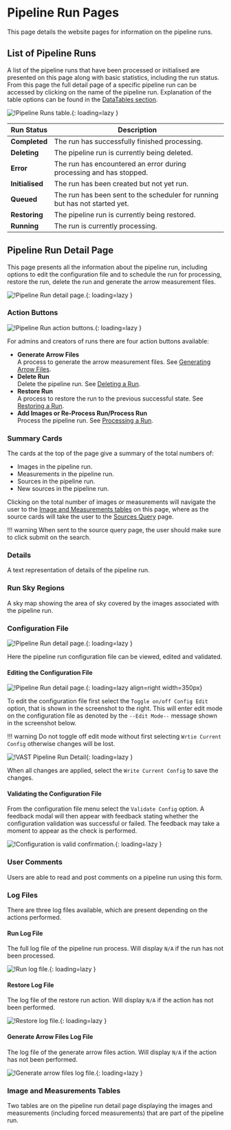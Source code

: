 # Pipeline Run Pages

This page details the website pages for information on the pipeline runs.

## List of Pipeline Runs

A list of the pipeline runs that have been processed or initialised are presented on this page along with basic statistics, including the run status.
From this page the full detail page of a specific pipeline run can be accessed by clicking on the name of the pipeline run. 
Explanation of the table options can be found in the [DataTables section](datatables.md).

![!Pipeline Runs table.](../img/pipeline-runs.png){: loading=lazy }

| **Run Status**   | **Description**                                                                  |
| ---------------- | -------------------------------------------------------------------------------- | 
| **Completed**    | The run has successfully finished processing.                                    |
| **Deleting**     | The pipeline run is currently being deleted.                                     | 
| **Error**        | The run has encountered an error during processing and has stopped.              | 
| **Initialised**  | The run has been created but not yet run.                                        | 
| **Queued**       | The run has been sent to the scheduler for running but has not started yet.      | 
| **Restoring**    | The pipeline run is currently being restored.                                    | 
| **Running**      | The run is currently processing.                                                 | 

## Pipeline Run Detail Page

This page presents all the information about the pipeline run, including options to edit the configuration file and to schedule the run for processing, restore the run, delete the run and generate the arrow measurement files.

![!Pipeline Run detail page.](../img/run-detail1.png){: loading=lazy }

### Action Buttons

![!Pipeline Run action buttons.](../img/action-buttons.png){: loading=lazy }

For admins and creators of runs there are four action buttons available:

* **Generate Arrow Files**  
     A process to generate the arrow measurement files.
     See [Generating Arrow Files](../../using/genarrow).
* **Delete Run**  
     Delete the pipeline run.
     See [Deleting a Run](../../using/deleterun).
* **Restore Run**  
     A process to restore the run to the previous successful state.
     See [Restoring a Run](../../using/restorerun).
* **Add Images or Re-Process Run/Process Run**  
     Process the pipeline run.
     See [Processing a Run](../../using/processrun).

### Summary Cards
The cards at the top of the page give a summary of the total numbers of:

* Images in the pipeline run.
* Measurements in the pipeline run.
* Sources in the pipeline run.
* New sources in the pipeline run.

Clicking on the total number of images or measurements will navigate the user to the [Image and Measurements tables](#image-and-measurements-tables) on this page, 
where as the source cards will take the user to the [Sources Query](sourcepages.md#source-query-page) page.

!!! warning
    When sent to the source query page, the user should make sure to click submit on the search.

### Details

A text representation of details of the pipeline run.

### Run Sky Regions

A sky map showing the area of sky covered by the images associated with the pipeline run.

### Configuration File

![!Pipeline Run detail page.](../img/run-detail2.png){: loading=lazy }

Here the pipeline run configuration file can be viewed, edited and validated.

#### Editing the Configuration File

![!Pipeline Run detail page.](../img/run-detail3.png){: loading=lazy align=right width=350px}

To edit the configuration file first select the `Toggle on/off Config Edit` option, that is shown in the screenshot to the right. 
This will enter edit mode on the configuration file as denoted by the `--Edit Mode--` message shown in the screenshot below. 

!!! warning
    Do not toggle off edit mode without first selecting `Wrtie Current Config` otherwise changes will be lost.

![!VAST Pipeline Run Detail](../img/run-detail6.png){: loading=lazy }

When all changes are applied, select the `Write Current Config` to save the changes.

#### Validating the Configuration File

From the configuration file menu select the `Validate Config` option. 
A feedback modal will then appear with feedback stating whether the configuration validation was successful or failed.
The feedback may take a moment to appear as the check is performed.

![!Configuration is valid confirmation.](../img/run-detail7.png){: loading=lazy }

### User Comments

Users are able to read and post comments on a pipeline run using this form.

### Log Files

There are three log files available, which are present depending on the actions performed.

#### Run Log File

The full log file of the pipeline run process.
Will display `N/A` if the run has not been processed.

![!Run log file.](../img/run-detail4.png){: loading=lazy }

#### Restore Log File

The log file of the restore run action. 
Will display `N/A` if the action has not been performed.

![!Restore log file.](../img/run-detail8.png){: loading=lazy }

#### Generate Arrow Files Log File

The log file of the generate arrow files action.
Will display `N/A` if the action has not been performed.

![!Generate arrow files log file.](../img/run-detail9.png){: loading=lazy }


### Image and Measurements Tables

Two tables are on the pipeline run detail page displaying the images and measurements (including forced measurements) that are part of the pipeline run.
